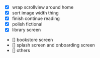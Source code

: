 - [x] wrap scrollview around home
- [x] sort image width thing
- [x] finish continue reading
- [x] polish fictional
- [x] library screen
- [] bookstore screen
- [] splash screen and onboarding screen
- [] others
